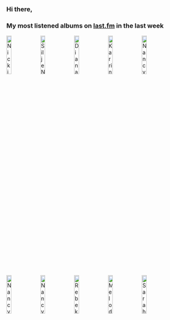 ### Hi there, 

### My most listened albums on [last.fm](https://www.last.fm/user/jfdesignnet) in the last week

[<img src='https://lastfm.freetls.fastly.net/i/u/300x300/dc4c07fa18054adbca0869f5d6414a50.jpg' width='16%' height='16%' alt='Nicki Parrott - Winter Wonderland'>](https://www.last.fm/music/nicki%2bparrott/winter%2bwonderland)&nbsp;
[<img src='https://lastfm.freetls.fastly.net/i/u/300x300/5be7d4a2bbaa27ac8c0e22837de9c212.jpg' width='16%' height='16%' alt='Silje Nergaard - If I Could Wrap up a Kiss - Siljes Christmas (Bonus Track Version)'>](https://www.last.fm/music/silje%2bnergaard/if%2bi%2bcould%2bwrap%2bup%2ba%2bkiss%2b-%2bsilje%2527s%2bchristmas%2b%2528bonus%2btrack%2bversion%2529)&nbsp;
[<img src='https://lastfm.freetls.fastly.net/i/u/300x300/3df1426bad064fb8a92916f499377c9f.png' width='16%' height='16%' alt='Diana Krall - Christmas Songs'>](https://www.last.fm/music/diana%2bkrall/christmas%2bsongs)&nbsp;
[<img src='https://lastfm.freetls.fastly.net/i/u/300x300/2ea22b2b98c841f5b595b84f19c28e46.jpg' width='16%' height='16%' alt='Karrin Allyson - Yuletide Hideaway'>](https://www.last.fm/music/karrin%2ballyson/yuletide%2bhideaway)&nbsp;
[<img src='https://lastfm.freetls.fastly.net/i/u/300x300/8b114f82a2b145e69fc1fba5711157e7.jpg' width='16%' height='16%' alt='Nancy LaMott - Just In Time For Christmas'>](https://www.last.fm/music/nancy%2blamott/just%2bin%2btime%2bfor%2bchristmas)&nbsp;
<br>
[<img src='https://lastfm.freetls.fastly.net/i/u/300x300/ac19172600395aa4452b6fe12e66cece.jpg' width='16%' height='16%' alt='Nancy LaMott - Ask Me Again'>](https://www.last.fm/music/nancy%2blamott/ask%2bme%2bagain)&nbsp;
[<img src='https://lastfm.freetls.fastly.net/i/u/300x300/d894d86a251c8b371bd716393b895cb9.jpg' width='16%' height='16%' alt='Nancy LaMott - Listen To My Heart'>](https://www.last.fm/music/nancy%2blamott/listen%2bto%2bmy%2bheart)&nbsp;
[<img src='https://lastfm.freetls.fastly.net/i/u/300x300/cd0305b85c195a8a110ceb2bcfdacf19.jpg' width='16%' height='16%' alt='Rebekka Bakken - Winter Nights'>](https://www.last.fm/music/rebekka%2bbakken/winter%2bnights)&nbsp;
[<img src='https://lastfm.freetls.fastly.net/i/u/300x300/c9e42b9f5b63d578b8e22b8cddcda15d.jpg' width='16%' height='16%' alt='Melody Gardot - The Essential Melody Gardot'>](https://www.last.fm/music/melody%2bgardot/the%2bessential%2bmelody%2bgardot)&nbsp;
[<img src='https://lastfm.freetls.fastly.net/i/u/300x300/830db0e4c5907c864fb3455a9a6714d0.jpg' width='16%' height='16%' alt='Sarah McKenzie - Secrets of My Heart'>](https://www.last.fm/music/sarah%2bmckenzie/secrets%2bof%2bmy%2bheart)&nbsp;
<br>
